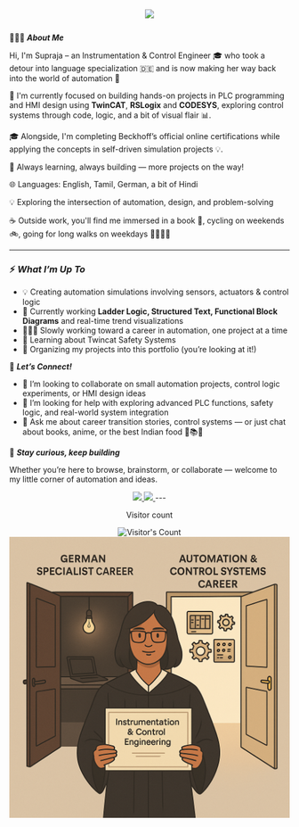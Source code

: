 <h1 align="center">
    <img src="https://readme-typing-svg.herokuapp.com/?font=Inter&size=48&center=true&vCenter=true&width=500&height=70&color=4493F8&duration=4000&lines=Hi+There!+👋" />
</h1>

🙋🏾‍♀️ _**About Me**_

Hi, I'm Supraja – an Instrumentation & Control Engineer 🎓 who took a detour into language specialization 🇩🇪 and is now making her way back into the world of automation 🚀

🔧 I'm currently focused on building hands-on projects in PLC programming and HMI design using **TwinCAT**, **RSLogix** and **CODESYS**, exploring control systems through code, logic, and a bit of visual flair 📊.

🎓 Alongside, I'm completing Beckhoff’s official online certifications while applying the concepts in self-driven simulation projects 💡.

🎯 Always learning, always building — more projects on the way!

🌐 Languages: English, Tamil, German, a bit of Hindi

💡 Exploring the intersection of automation, design, and problem-solving

☕ Outside work, you'll find me immersed in a book 📖, cycling on weekends 🚲, going for long walks on weekdays 🚶🏾‍♀️‍➡️  

---

### ⚡ _**What I’m Up To**_
- 💡 Creating automation simulations involving sensors, actuators & control logic
- 🧠 Currently working **Ladder Logic, Structured Text, Functional Block Diagrams** and real-time trend visualizations
- 👩🏾‍💻 Slowly working toward a career in automation, one project at a time
- 🌱 Learning about Twincat Safety Systems
- 📁 Organizing my projects into this portfolio (you’re looking at it!)

🤝 _**Let’s Connect!**_

- 👯 I’m looking to collaborate on small automation projects, control logic experiments, or HMI design ideas  
- 🤔 I’m looking for help with exploring advanced PLC functions, safety logic, and real-world system integration  
- 💬 Ask me about career transition stories, control systems — or just chat about books, anime, or the best Indian food 🍿📚🍥

🙌 _**Stay curious, keep building**_

Whether you’re here to browse, brainstorm, or collaborate — welcome to my little corner of automation and ideas.

<div align="center">
  <a href="mailto:suprajaramkumar1995@gmail.com">
    <img src="https://img.shields.io/badge/Gmail-333333?style=for-the-badge&logo=gmail&logoColor=red" />
  </a>
  <a href="https://www.linkedin.com/in/supraja-kadaladi-ramkumar-172b50124/" target="_blank">
    <img src="https://img.shields.io/badge/LinkedIn-0077B5?style=for-the-badge&logo=linkedin&logoColor=white" target="_blank" />
  </a>
---
    
<div align="center"> 
  <p>Visitor count</p>
  <img src="https://profile-counter.glitch.me/Supraja-KadaladiRamkumar/count.svg" alt="Visitor's Count" />
</div>

<img src="https://github.com/Supraja-KadaladiRamkumar/Supraja-KadaladiRamkumar/blob/main/Career Choices and New Beginnings - Supraja.png">

